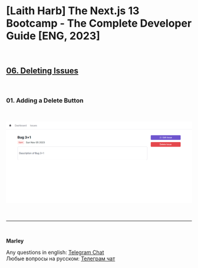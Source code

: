 # [Laith Harb] The Next.js 13 Bootcamp - The Complete Developer Guide [ENG, 2023]

<br/>

## [06. Deleting Issues](https://github.com/webmakaka/Next.js-Projects-Build-an-Issue-Tracker/pull/5)

<br/>

### 01. Adding a Delete Button

<br/>

![Application](/img/pic-ch06-img01.png?raw=true)

<br/>

---

<br/>

**Marley**

Any questions in english: <a href="https://jsdev.org/chat/">Telegram Chat</a>  
Любые вопросы на русском: <a href="https://jsdev.ru/chat/">Телеграм чат</a>
